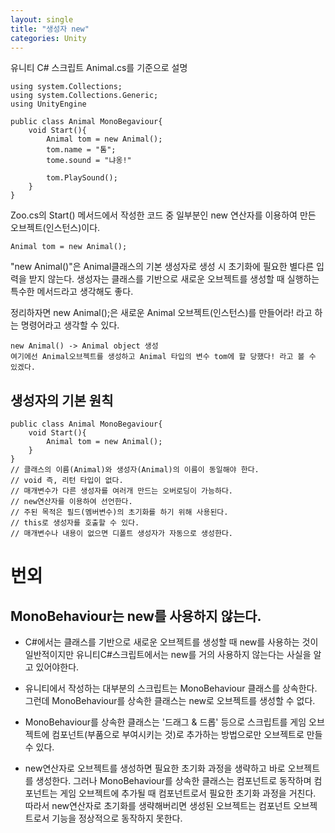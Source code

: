 ```yaml
---
layout: single
title: "생성자 new"
categories: Unity
---
```



유니티 C# 스크립트 Animal.cs를 기준으로 설명

	using system.Collections;
	using system.Collections.Generic;
	using UnityEngine
	
	public class Animal MonoBegaviour{
		void Start(){
			Animal tom = new Animal();
			tom.name = "톰";
			tome.sound = "냐옹!"
			
			tom.PlaySound();
		}
	}

Zoo.cs의 Start() 메서드에서 작성한 코드 중 일부분인
new 연산자를 이용하여 만든 오브젝트(인스턴스)이다.

	Animal tom = new Animal();

"new Animal()"은 Animal클래스의 기본 생성자로 생성 시 초기화에 필요한 별다른 입력을 받지 않는다.
생성자는 클래스를 기반으로 새로운 오브젝트를 생성할 때 실행하는 특수한 메서드라고 생각해도 좋다.

정리하자면 new Animal();은 새로운 Animal 오브젝트(인스턴스)를 만들어라! 라고 하는 명령어라고 생각할 수 있다.

	new Animal() -> Animal object 생성
	여기에선 Animal오브젝트를 생성하고 Animal 타입의 변수 tom에 할 당했다! 라고 볼 수 있겠다.

생성자의 기본 원칙
---
	public class Animal MonoBegaviour{
		void Start(){
			Animal tom = new Animal();
		}
	}
	// 클래스의 이름(Animal)와 생성자(Animal)의 이름이 동일해야 한다.
	// void 즉, 리턴 타입이 없다.
	// 매개변수가 다른 생성자를 여러개 만드는 오버로딩이 가능하다.
	// new연산자를 이용하여 선언한다.
	// 주된 목적은 필드(멤버변수)의 초기화를 하기 위해 사용된다.
	// this로 생성자를 호출할 수 있다.
	// 매개변수나 내용이 없으면 디폴트 생성자가 자동으로 생성한다.

번외
===
MonoBehaviour는 new를 사용하지 않는다.
---------------

- C#에서는 클래스를 기반으로 새로운 오브젝트를 생성할 때 new를 사용하는 것이 일반적이지만 유니티C#스크립트에서는 new를 거의 사용하지 않는다는 사실을 알고 있어야한다.

- 유니티에서 작성하는 대부분의 스크립트는 MonoBehaviour 클래스를 상속한다.
  그런데 MonoBehaviour를 상속한 클래스는 new로 오브젝트를 생성할 수 없다.
- MonoBehaviour를 상속한 클래스는 '드래그 & 드롭' 등으로 스크립트를
  게임 오브젝트에 컴포넌트(부품으로 부여시키는 것)로 추가하는 방법으로만 오브젝트로 만들 수 있다.

- new연산자로 오브젝트를 생성하면 필요한 초기화 과정을 생략하고 바로 오브젝트를 생성한다.
  그러나 MonoBehaviour를 상속한 클래스는 컴포넌트로 동작하며 컴포넌트는  게임 오브젝트에 추가될 때 컴포넌트로서 필요한 초기화 과정을 거친다.
  따라서 new연산자로 초기화를 생략해버리면 생성된 오브젝트는 컴포넌트 오브젝트로서 기능을 정상적으로 동작하지 못한다.
